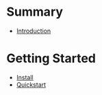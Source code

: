 # Summary

- [Introduction](./introduction.md)
# Getting Started
- [Install](./getting_started/install.md)
- [Quickstart](./getting_started/quickstart.md)
